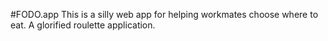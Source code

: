 #FODO.app
This is a silly web app for helping workmates choose where to eat. A glorified roulette application.

